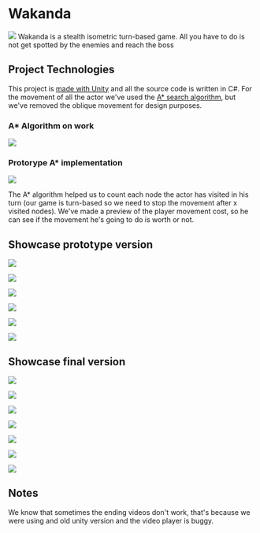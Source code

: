 # Wakanda
![](https://i.imgur.com/npY2xvT.png)
Wakanda is a stealth isometric turn-based game. All you have to do is not get spotted by the enemies and reach the boss



## Project Technologies
This project is [made with Unity](https://unity3d.com/) and all the source code is written in C#. For the movement of all the actor we've used the [A* search algorithm](https://en.wikipedia.org/wiki/A*_search_algorithm), but we've removed the oblique movement for design purposes. 


### A* Algorithm on work
![](https://lh3.googleusercontent.com/-sBqMk8wQdqc/UXg7pyUEJkI/AAAAAAAAMJs/PpagqdIBFP0/w506-h300/path.gif)

### Protorype A* implementation
![](https://imgur.com/8a4PNwk.jpg)




The A* algorithm helped us to count each node the actor has visited in his turn (our game is turn-based so we need to stop the movement after x visited nodes). We've made a preview of the player movement cost, so he can see if the movement he's going to do is worth or not.






## Showcase prototype version

![](https://i.imgur.com/gf9OrBq.jpg)


![](https://i.imgur.com/WnXIscu.jpg)


![](https://i.imgur.com/wazZTKp.jpg)


![](https://i.imgur.com/dr4dpl8.jpg)


![](https://i.imgur.com/ELk459e.jpg)


![](https://i.imgur.com/e4NIobd.jpg)









## Showcase final version

![](https://i.imgur.com/Alkvo0m.jpg)


![](https://i.imgur.com/6X6lv7j.png)


![](https://i.imgur.com/TShTYN5.jpg)


![](https://i.imgur.com/bRNYK4P.jpg)


![](https://i.imgur.com/T5WI8YX.png)


![](https://i.imgur.com/YKlzwPX.png)


![](https://i.imgur.com/INYvLn3.jpg)





## Notes
We know that sometimes the ending videos don't work, that's because we were using and old unity version and the video player is buggy.
